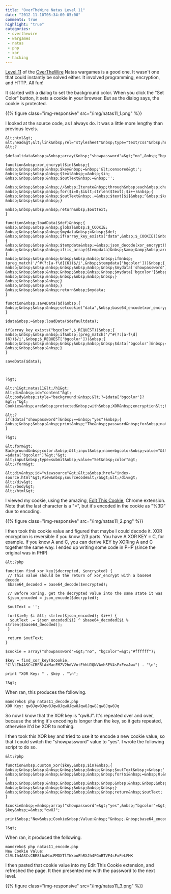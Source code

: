 ```yaml
---
title: "OverTheWire Natas Level 11"
date: "2012-11-10T05:34:00-05:00"
comments: true
highlight: "true"
categories:
 - overthewire
 - wargames
 - natas
 - php
 - xor
 - hacking
---
```


[Level 11](http://www.overthewire.org/wargames/natas/natas11.shtml) of the [OverTheWire](http://www.overthewire.org) Natas wargames is a good one. It wasn't one that could instantly be solved either. It involved programming, encryption, and HTTP. All fun!

<!-- more -->

It started with a dialog to set the background color. When you click the "Set Color" button, it sets a cookie in your browser. But as the dialog says, the cookie is protected.

{{% figure class="img-responsive" src="/img/natas11_1.png" %}}

I looked at the source code, as I always do. It was a little more lengthy than previous levels.

```
&lt;html&gt;
&lt;head&gt;&lt;link&nbsp;rel="stylesheet"&nbsp;type="text/css"&nbsp;href="http://www.overthewire.org/wargames/natas/level.css"&gt;&lt;/head&gt;
&lt;?

$defaultdata&nbsp;=&nbsp;array(&nbsp;"showpassword"=&gt;"no",&nbsp;"bgcolor"=&gt;"#ffffff");

function&nbsp;xor_encrypt($in)&nbsp;{
&nbsp;&nbsp;&nbsp;&nbsp;$key&nbsp;=&nbsp;'&lt;censored&gt;';
&nbsp;&nbsp;&nbsp;&nbsp;$text&nbsp;=&nbsp;$in;
&nbsp;&nbsp;&nbsp;&nbsp;$outText&nbsp;=&nbsp;'';

&nbsp;&nbsp;&nbsp;&nbsp;//&nbsp;Iterate&nbsp;through&nbsp;each&nbsp;character
&nbsp;&nbsp;&nbsp;&nbsp;for($i=0;$i&lt;strlen($text);$i++)&nbsp;{
&nbsp;&nbsp;&nbsp;&nbsp;$outText&nbsp;.=&nbsp;$text[$i]&nbsp;^&nbsp;$key[$i&nbsp;%&nbsp;strlen($key)];
&nbsp;&nbsp;&nbsp;&nbsp;}

&nbsp;&nbsp;&nbsp;&nbsp;return&nbsp;$outText;
}

function&nbsp;loadData($def)&nbsp;{
&nbsp;&nbsp;&nbsp;&nbsp;global&nbsp;$_COOKIE;
&nbsp;&nbsp;&nbsp;&nbsp;$mydata&nbsp;=&nbsp;$def;
&nbsp;&nbsp;&nbsp;&nbsp;if(array_key_exists("data",&nbsp;$_COOKIE))&nbsp;{
&nbsp;&nbsp;&nbsp;&nbsp;$tempdata&nbsp;=&nbsp;json_decode(xor_encrypt(base64_decode($_COOKIE["data"])),&nbsp;true);
&nbsp;&nbsp;&nbsp;&nbsp;if(is_array($tempdata)&nbsp;&amp;&amp;&nbsp;array_key_exists("showpassword",&nbsp;$tempdata)&nbsp;&amp;&amp;&nbsp;array_key_exists("bgcolor",&nbsp;$tempdata))&nbsp;{
&nbsp;&nbsp;&nbsp;&nbsp;&nbsp;&nbsp;&nbsp;&nbsp;if&nbsp;(preg_match('/^#(?:[a-f\d]{6})$/i',&nbsp;$tempdata['bgcolor']))&nbsp;{
&nbsp;&nbsp;&nbsp;&nbsp;&nbsp;&nbsp;&nbsp;&nbsp;$mydata['showpassword']&nbsp;=&nbsp;$tempdata['showpassword'];
&nbsp;&nbsp;&nbsp;&nbsp;&nbsp;&nbsp;&nbsp;&nbsp;$mydata['bgcolor']&nbsp;=&nbsp;$tempdata['bgcolor'];
&nbsp;&nbsp;&nbsp;&nbsp;&nbsp;&nbsp;&nbsp;&nbsp;}
&nbsp;&nbsp;&nbsp;&nbsp;}
&nbsp;&nbsp;&nbsp;&nbsp;}
&nbsp;&nbsp;&nbsp;&nbsp;return&nbsp;$mydata;
}

function&nbsp;saveData($d)&nbsp;{
&nbsp;&nbsp;&nbsp;&nbsp;setcookie("data",&nbsp;base64_encode(xor_encrypt(json_encode($d))));
}

$data&nbsp;=&nbsp;loadData($defaultdata);

if(array_key_exists("bgcolor",$_REQUEST))&nbsp;{
&nbsp;&nbsp;&nbsp;&nbsp;if&nbsp;(preg_match('/^#(?:[a-f\d]{6})$/i',&nbsp;$_REQUEST['bgcolor']))&nbsp;{
&nbsp;&nbsp;&nbsp;&nbsp;&nbsp;&nbsp;&nbsp;&nbsp;$data['bgcolor']&nbsp;=&nbsp;$_REQUEST['bgcolor'];
&nbsp;&nbsp;&nbsp;&nbsp;}
}

saveData($data);



?&gt;

&lt;h1&gt;natas11&lt;/h1&gt;
&lt;div&nbsp;id="content"&gt;
&lt;body&nbsp;style="background:&nbsp;&lt;?=$data['bgcolor']?&gt;;"&gt;
Cookies&nbsp;are&nbsp;protected&nbsp;with&nbsp;XOR&nbsp;encryption&lt;br/&gt;&lt;br/&gt;

&lt;?
if($data["showpassword"]&nbsp;==&nbsp;"yes")&nbsp;{
&nbsp;&nbsp;&nbsp;&nbsp;print&nbsp;"The&nbsp;password&nbsp;for&nbsp;natas12&nbsp;is&nbsp;&lt;censored&gt;&lt;br&gt;";
}

?&gt;

&lt;form&gt;
Background&nbsp;color:&nbsp;&lt;input&nbsp;name=bgcolor&nbsp;value="&lt;?=$data['bgcolor']?&gt;"&gt;
&lt;input&nbsp;type=submit&nbsp;value="Set&nbsp;color"&gt;
&lt;/form&gt;

&lt;div&nbsp;id="viewsource"&gt;&lt;a&nbsp;href="index-source.html"&gt;View&nbsp;sourcecode&lt;/a&gt;&lt;/div&gt;
&lt;/div&gt;
&lt;/body&gt;
&lt;/html&gt;
```

I viewed my cookie, using the amazing, [Edit This Cookie](https://chrome.google.com/webstore/detail/edit-this-cookie/fngmhnnpilhplaeedifhccceomclgfbg), Chrome extension. Note that the last character is a "=", but it's encoded in the cookie as "%3D" due to encoding.

{{% figure class="img-responsive" src="/img/natas11_2.png" %}}

I then took this cookie value and figured that maybe I could decode it. XOR encryption is reversible if you know 2/3 parts. You have A XOR KEY = C, for example. If you know A and C, you can derive KEY by XORing A and C together the same way. I ended up writing some code in PHP (since the original was in PHP)

```
&lt;?php

function find_xor_key($decrypted, $encrypted) {
 // This value should be the return of xor_encrypt with a base64 decode
 $base64_decoded = base64_decode($encrypted);

 // Before xoring, get the decrypted value into the same state it was
 $json_encoded = json_encode($decrypted);

 $outText = '';

 for($i=0; $i &lt; strlen($json_encoded); $i++) {
  $outText .= $json_encoded[$i] ^ $base64_decoded[$i % strlen($base64_decoded)];
 } 

 return $outText;
}

$cookie = array("showpassword"=&gt;"no", "bgcolor"=&gt;"#ffffff");

$key = find_xor_key($cookie, "ClVLIh4ASCsCBE8lAxMacFMZV2hdVVotEhhUJQNVAmhSEV4sFxFeaAw=") . "\n";

print "XOR Key: " . $key . "\n";

?&gt;
```

When ran, this produces the following. 

```
mandreko$ php natas11_decode.php 
XOR Key: qw8Jqw8Jqw8Jqw8Jqw8Jqw8Jqw8Jqw8Jqw8Jqw8Jq
```

So now I know that the XOR key is "qw8J".  It's repeated over and over, because the string it's encoding is longer than the key, so it gets repeated, otherwise it'd be XOR to nothing.

I then took this XOR key and tried to use it to encode a new cookie value, so that I could switch the "showpassword" value to "yes".  I wrote the following script to do so. 

```
&lt;?php

function&nbsp;custom_xor($key,&nbsp;$in)&nbsp;{
&nbsp;&nbsp;&nbsp;&nbsp;&nbsp;&nbsp;&nbsp;&nbsp;$outText&nbsp;=&nbsp;'';
&nbsp;&nbsp;&nbsp;&nbsp;&nbsp;&nbsp;&nbsp;&nbsp;for($i&nbsp;=&nbsp;0;&nbsp;$i&nbsp;&lt;&nbsp;strlen($in);&nbsp;$i++)&nbsp;{
&nbsp;&nbsp;&nbsp;&nbsp;&nbsp;&nbsp;&nbsp;&nbsp;&nbsp;&nbsp;&nbsp;&nbsp;&nbsp;&nbsp;&nbsp;&nbsp;$outText&nbsp;.=&nbsp;$in[$i]&nbsp;^&nbsp;$key[$i&nbsp;%&nbsp;strlen($key)];
&nbsp;&nbsp;&nbsp;&nbsp;&nbsp;&nbsp;&nbsp;&nbsp;}
&nbsp;&nbsp;&nbsp;&nbsp;&nbsp;&nbsp;&nbsp;&nbsp;return&nbsp;$outText;
}

$cookie&nbsp;=&nbsp;array("showpassword"=&gt;"yes",&nbsp;"bgcolor"=&gt;"#ffffff");
$key&nbsp;=&nbsp;"qw8J";

print&nbsp;"New&nbsp;Cookie&nbsp;Value:&nbsp;"&nbsp;.&nbsp;base64_encode(custom_xor($key,&nbsp;json_encode($cookie)))&nbsp;.&nbsp;"\n";

?&gt;
```

When ran, it produced the following. 

```
mandreko$ php natas11_encode.php 
New Cookie Value: ClVLIh4ASCsCBE8lAxMacFMOXTlTWxooFhRXJh4FGnBTVF4sFxFeLFMK
```

I then pasted that cookie value into my Edit This Cookie extension, and refreshed the page.  It then presented me with the password to the next level. 

{{% figure class="img-responsive" src="/img/natas11_3.png" %}}
